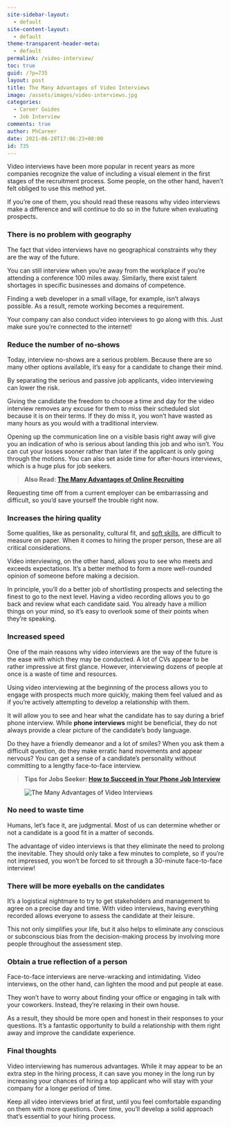 ```yaml
---
site-sidebar-layout:
  - default
site-content-layout:
  - default
theme-transparent-header-meta:
  - default
permalink: /video-interview/
toc: true
guid: /?p=735
layout: post
title: The Many Advantages of Video Interviews
image: /assets/images/video-interviews.jpg
categories:
  - Career Guides
  - Job Interview
comments: true
author: PhCareer
date: 2021-06-28T17:06:23+00:00
id: 735
---
```

Video interviews have been more popular in recent years as more companies recognize the value of including a visual element in the first stages of the recruitment process. Some people, on the other hand, haven&#8217;t felt obliged to use this method yet.

If you&#8217;re one of them, you should read these reasons why video interviews make a difference and will continue to do so in the future when evaluating prospects.



### **There is no problem with geography**

The fact that video interviews have no geographical constraints why they are the way of the future.

You can still interview when you&#8217;re away from the workplace if you&#8217;re attending a conference 100 miles away. Similarly, there exist talent shortages in specific businesses and domains of competence.

Finding a web developer in a small village, for example, isn&#8217;t always possible. As a result, remote working becomes a requirement.

Your company can also conduct video interviews to go along with this. Just make sure you&#8217;re connected to the internet!

### **Reduce the number of no-shows**

Today, interview no-shows are a serious problem. Because there are so many other options available, it&#8217;s easy for a candidate to change their mind.

By separating the serious and passive job applicants, video interviewing can lower the risk.

Giving the candidate the freedom to choose a time and day for the video interview removes any excuse for them to miss their scheduled slot because it is on their terms. If they do miss it, you won&#8217;t have wasted as many hours as you would with a traditional interview.

Opening up the communication line on a visible basis right away will give you an indication of who is serious about landing this job and who isn&#8217;t. You can cut your losses sooner rather than later if the applicant is only going through the motions. You can also set aside time for after-hours interviews, which is a huge plus for job seekers.

<blockquote class="wp-block-quote">
  <p>
    <strong>Also Read: <a href="/the-many-advantages-of-online-recruiting/">The Many Advantages of Online Recruiting</a></strong>
  </p>
</blockquote>

Requesting time off from a current employer can be embarrassing and difficult, so you&#8217;d save yourself the trouble right now.

### **Increases the hiring quality**

Some qualities, like as personality, cultural fit, and [soft skills](/tips-on-how-to-improve-your-soft-skills-at-work/), are difficult to measure on paper. When it comes to hiring the proper person, these are all critical considerations.

Video interviewing, on the other hand, allows you to see who meets and exceeds expectations. It&#8217;s a better method to form a more well-rounded opinion of someone before making a decision.

In principle, you&#8217;ll do a better job of shortlisting prospects and selecting the finest to go to the next level. Having a video recording allows you to go back and review what each candidate said. You already have a million things on your mind, so it&#8217;s easy to overlook some of their points when they&#8217;re speaking.

### **Increased speed**

One of the main reasons why video interviews are the way of the future is the ease with which they may be conducted. A lot of CVs appear to be rather impressive at first glance. However, interviewing dozens of people at once is a waste of time and resources.

Using video interviewing at the beginning of the process allows you to engage with prospects much more quickly, making them feel valued and as if you&#8217;re actively attempting to develop a relationship with them.

It will allow you to see and hear what the candidate has to say during a brief phone interview. While **phone interviews** might be beneficial, they do not always provide a clear picture of the candidate&#8217;s body language.

Do they have a friendly demeanor and a lot of smiles? When you ask them a difficult question, do they make erratic hand movements and appear nervous? You can get a sense of a candidate&#8217;s personality without committing to a lengthy face-to-face interview.

<blockquote class="wp-block-quote">
  <p>
    <strong>Tips for Jobs Seeker: <a href="/how-to-succeed-in-your-phone-job-interview/">How to Succeed in Your Phone Job Interview</a></strong>
  </p>
</blockquote>



<div class="wp-block-image">
  <figure class="aligncenter size-large"><img loading="lazy" width="740" height="494" src="/wp-content/uploads/2021/06/The-Many-Advantages-of-Video-Interviews.jpg" alt="The Many Advantages of Video Interviews" class="wp-image-736" srcset="/wp-content/uploads/2021/06/The-Many-Advantages-of-Video-Interviews.jpg 740w, /wp-content/uploads/2021/06/The-Many-Advantages-of-Video-Interviews-300x200.jpg 300w" sizes="(max-width: 740px) 100vw, 740px" /></figure>
</div>



### **No need to waste time**

Humans, let&#8217;s face it, are judgmental. Most of us can determine whether or not a candidate is a good fit in a matter of seconds.

The advantage of video interviews is that they eliminate the need to prolong the inevitable. They should only take a few minutes to complete, so if you&#8217;re not impressed, you won&#8217;t be forced to sit through a 30-minute face-to-face interview!

### **There will be more eyeballs on the candidates**

It&#8217;s a logistical nightmare to try to get stakeholders and management to agree on a precise day and time. With video interviews, having everything recorded allows everyone to assess the candidate at their leisure.

This not only simplifies your life, but it also helps to eliminate any conscious or subconscious bias from the decision-making process by involving more people throughout the assessment step.

### **Obtain a true reflection of a person**

Face-to-face interviews are nerve-wracking and intimidating. Video interviews, on the other hand, can lighten the mood and put people at ease.

They won&#8217;t have to worry about finding your office or engaging in talk with your coworkers. Instead, they&#8217;re relaxing in their own house.

As a result, they should be more open and honest in their responses to your questions. It&#8217;s a fantastic opportunity to build a relationship with them right away and improve the candidate experience.

### **Final thoughts**

Video interviewing has numerous advantages. While it may appear to be an extra step in the hiring process, it can save you money in the long run by increasing your chances of hiring a top applicant who will stay with your company for a longer period of time.

Keep all video interviews brief at first, until you feel comfortable expanding on them with more questions. Over time, you&#8217;ll develop a solid approach that&#8217;s essential to your hiring process.

